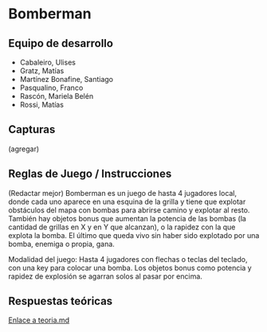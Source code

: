 # Bomberman

## Equipo de desarrollo

- Cabaleiro, Ulises
- Gratz, Matías
- Martínez Bonafine, Santiago
- Pasqualino, Franco
- Rascón, Mariela Belén
- Rossi, Matías

## Capturas

(agregar)

## Reglas de Juego / Instrucciones

(Redactar mejor)
Bomberman es un juego de hasta 4 jugadores local, donde cada uno aparece en una esquina de la grilla y tiene que explotar obstáculos del mapa con bombas para abrirse camino y explotar al resto. También hay objetos bonus que aumentan la potencia de las bombas (la cantidad de grillas en X y en Y que alcanzan), o la rapidez con la que explota la bomba. El último que queda vivo sin haber sido explotado por una bomba, enemiga o propia, gana.

Modalidad del juego: Hasta 4 jugadores con flechas o teclas del teclado, con una key para colocar una bomba. Los objetos bonus como potencia y rapidez de explosión se agarran solos al pasar por encima.

## Respuestas teóricas

[Enlace a teoria.md](https://github.com/pdepjm/2021-o-tpi-juego-programamertos/blob/master/teoria.md)
